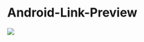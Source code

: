 # Android-Link-Preview

[![](https://jitpack.io/v/avinashcoder/Android-Link-Preview.svg)](https://jitpack.io/#avinashcoder/Android-Link-Preview)
